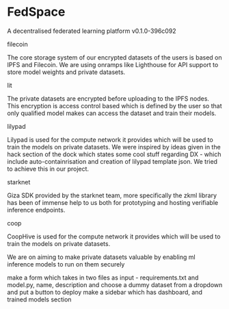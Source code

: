 # FedSpace
A decentralised federated learning platform
v0.1.0-396c092


filecoin

The core storage system of our encrypted datasets of the users is based on IPFS and Filecoin. We are using onramps like Lighthouse for API support to store model weights and private datasets.

lit

The private datasets are encrypted before uploading to the IPFS nodes. This encryption is access control based which is defined by the user so that only qualified model makes can access the dataset and train their models.


lilypad

Lilypad is used for the compute network it provides which will be used to train the models on private datasets. 
We were inspired by ideas given in the hack section of the dock which states some cool stuff regarding DX - which include auto-containrisation and creation of lilypad template json. We tried to achieve this in our project.

starknet

Giza SDK provided by the starknet team, more specifically the zkml library has been of immense help to us both for prototyping and hosting verifiable inference endpoints.


coop

CoopHive is used for the compute network it provides which will be used to train the models on private datasets. 

We are on aiming to make private datasets valuable by enabling ml inference models to run on them securely 


make a form which takes in two files as input - requirements.txt and model.py, name, description
and choose a dummy dataset from a dropdown and put a button to deploy
make a sidebar which has dashboard, and trained models section

